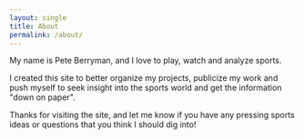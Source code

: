 ```yaml
---
layout: single
title: About
permalink: /about/
---
```


My name is Pete Berryman, and I love to play, watch and analyze sports.

I created this site to better organize my projects, publicize my work and push myself to seek insight into the sports world and get the information "down on paper".

Thanks for visiting the site, and let me know if you have any pressing sports ideas or questions that you think I should dig into!

<!--
My interest in sports was piqued when I first played on a baseball team in first grade. As a kid who was allowed limited "screen time", I learned to understand the game of baseball primarily by playing the game and studying the stats and box scores in the Birmingham News while I munched on a bowl of cereal each morning. That first grade baseball team I played on was the Yankees, and I decided that Derek Jeter was my favorite player. My mood for a whole day often hinged on whether the box score from the previous night's Yankees game said Jeter was 0 for 4 or 3 for 4.

Over the years, sports (specifically baseball, football and basketball) have played a huge role in my life, creating many great memories, relationships and opportunities.
-->